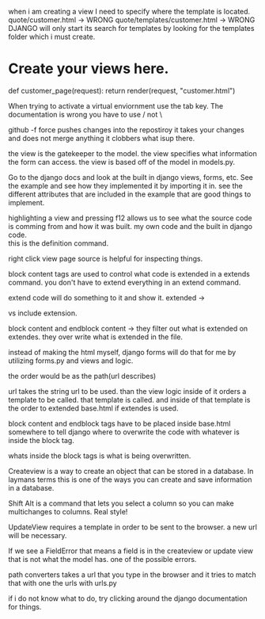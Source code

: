 when i am creating a view I need to specify where the template is located. 
quote/customer.html -> WRONG
quote/templates/customer.html -> WRONG 
DJANGO  will only start its search for templates by looking for the templates folder which i must create. 

# Create your views here.

def customer_page(request):
    return render(request, "customer.html")

When trying to activate a virtual enviornment use the tab key. 
The documentation is wrong you have to use / not \

github -f force pushes changes into the repostiroy 
it takes your changes and does not merge anything it clobbers what isup there. 

the view is the gatekeeper to the model. the view specifies what information the form can access. 
the view is based off of the model in models.py. 

Go to the django docs and look at the built in django views, forms, etc. 
See the example and see how they implemented it by importing it in. 
see the different attributes that are included in the example that are good things to implement. 

highlighting a view and pressing f12 allows us to see what the source code is comming from and how it was built.
my own code and the built in django code.  
this is the definition command. 

right click view page source is helpful for inspecting things. 

block content tags are used to control what code is extended in a extends command. you don't have to extend everything in an extend command. 

extend code will do something to it and show it. 
extended -> 

vs include extension. 

block content and endblock content -> they filter out what is extended on extendes. they over write what is extended in the file. 

instead of making the html myself, django forms will do that for me by utilizing forms.py and views and logic. 

the order would be as the path(url describes)

url takes the string url to be used. than the view logic inside of it orders a template to be called. 
that template is called.
and inside of that template is the order to extended base.html if extendes is used. 

block content and endblock tags have to be placed inside base.html somewhere to tell django where to overwrite the code with whatever is inside the block tag. 

whats inside the block tags is what is being overwritten. 

Createview is a way to create an object that can be stored in a database. 
In laymans terms this is one of the ways you can create and save information in a database. 

Shift Alt is a command that lets you select a column so you can make multichanges to columns. Real style! 

UpdateView requires a template in order to be sent to the browser. a new url will be necessary. 

If we see a FieldError that means a field is in the createview or update view that is not what the model has. one of the possible errors. 

path converters takes a url that you type in the browser and it tries to match that with one the urls with urls.py

if i do not know what to do, try clicking around the django documentation for things. 
